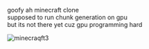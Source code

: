 goofy ah minecraft clone <br>
supposed to run chunk generation on gpu <br>
but its not there yet cuz gpu programming hard


![minecraqft3](https://github.com/bredisrising/MInecraftIV/assets/50639071/d1635f3e-73f8-47ad-8e1b-62d00e6760ce)

